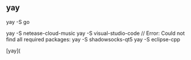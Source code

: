 ## yay
yay -S go

yay -S netease-cloud-music
yay -S visual-studio-code   // Error: Could not find all required packages:
yay -S shadowsocks-qt5
yay -S eclipse-cpp

[yay](